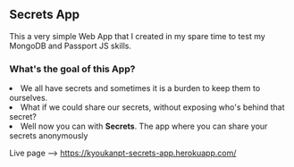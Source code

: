 <h2>Secrets App</h2>

<p>This a very simple Web App that I created in my spare time to test my MongoDB and Passport JS skills.</p>

<h3>What's the goal of this App?</h3>
<li>We all have secrets and sometimes it is a burden to keep them to ourselves.</li>
<li>What if we could share our secrets, without exposing who's behind that secret?</li>
<li>Well now you can with <strong>Secrets</strong>. The app where you can share your secrets anonymously</li> 

Live page --> https://kyoukanpt-secrets-app.herokuapp.com/
